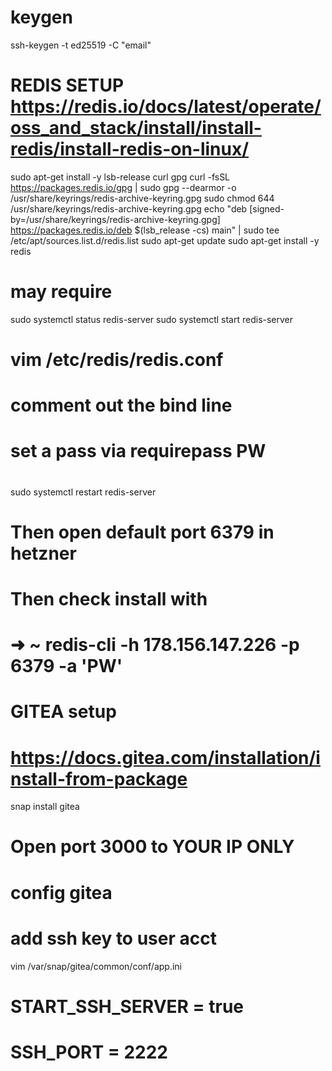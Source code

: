 # keygen
ssh-keygen -t ed25519 -C "email"

# REDIS SETUP https://redis.io/docs/latest/operate/oss_and_stack/install/install-redis/install-redis-on-linux/
sudo apt-get install -y lsb-release curl gpg
curl -fsSL https://packages.redis.io/gpg | sudo gpg --dearmor -o /usr/share/keyrings/redis-archive-keyring.gpg
sudo chmod 644 /usr/share/keyrings/redis-archive-keyring.gpg
echo "deb [signed-by=/usr/share/keyrings/redis-archive-keyring.gpg] https://packages.redis.io/deb $(lsb_release -cs) main" | sudo tee /etc/apt/sources.list.d/redis.list
sudo apt-get update
sudo apt-get install -y redis

# may require
sudo systemctl status redis-server
sudo systemctl start redis-server

# vim /etc/redis/redis.conf
# comment out the bind line
# set a pass via requirepass PW
#

sudo systemctl restart redis-server

# Then open default port 6379 in hetzner
# Then check install with
# ➜  ~ redis-cli -h 178.156.147.226 -p 6379 -a 'PW'
#


# GITEA setup
# https://docs.gitea.com/installation/install-from-package

snap install gitea

# Open port 3000 to YOUR IP ONLY
#
# config gitea
# add ssh key to user acct
vim /var/snap/gitea/common/conf/app.ini
# START_SSH_SERVER = true
# SSH_PORT = 2222
#
